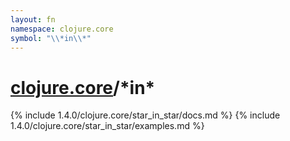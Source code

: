 ```yaml
---
layout: fn
namespace: clojure.core
symbol: "\\*in\\*"
---
```


# [clojure.core](../)/\*in\*

{% include 1.4.0/clojure.core/star_in_star/docs.md %}
{% include 1.4.0/clojure.core/star_in_star/examples.md %}

